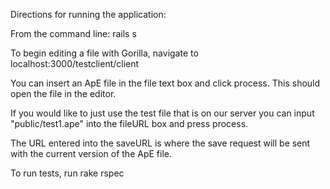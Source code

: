 Directions for running the application:

From the command line:
rails s

To begin editing a file with Gorilla, navigate to localhost:3000/testclient/client

You can insert an ApE file in the file text box and click process. This should open the file in the editor. 

If you would like to just use the test file that is on our server you can input "public/test1.ape" into the fileURL
box and press process.

The URL entered into the saveURL is where the save request will be sent with the current version of the ApE file.

To run tests, run rake rspec
